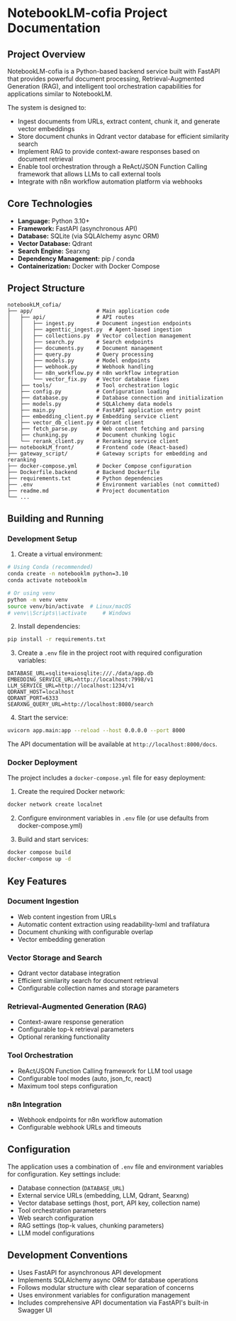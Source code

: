 # NotebookLM-cofia Project Documentation

## Project Overview

NotebookLM-cofia is a Python-based backend service built with FastAPI that provides powerful document processing, Retrieval-Augmented Generation (RAG), and intelligent tool orchestration capabilities for applications similar to NotebookLM.

The system is designed to:
- Ingest documents from URLs, extract content, chunk it, and generate vector embeddings
- Store document chunks in Qdrant vector database for efficient similarity search
- Implement RAG to provide context-aware responses based on document retrieval
- Enable tool orchestration through a ReAct/JSON Function Calling framework that allows LLMs to call external tools
- Integrate with n8n workflow automation platform via webhooks

## Core Technologies

- **Language:** Python 3.10+
- **Framework:** FastAPI (asynchronous API)
- **Database:** SQLite (via SQLAlchemy async ORM)
- **Vector Database:** Qdrant
- **Search Engine:** Searxng
- **Dependency Management:** pip / conda
- **Containerization:** Docker with Docker Compose

## Project Structure

```
notebookLM_cofia/
├── app/                    # Main application code
│   ├── api/                # API routes
│   │   ├── ingest.py       # Document ingestion endpoints
│   │   ├── agenttic_ingest.py  # Agent-based ingestion
│   │   ├── collections.py  # Vector collection management
│   │   ├── search.py       # Search endpoints
│   │   ├── documents.py    # Document management
│   │   ├── query.py        # Query processing
│   │   ├── models.py       # Model endpoints
│   │   ├── webhook.py      # Webhook handling
│   │   ├── n8n_workflow.py # n8n workflow integration
│   │   └── vector_fix.py   # Vector database fixes
│   ├── tools/              # Tool orchestration logic
│   ├── config.py           # Configuration loading
│   ├── database.py         # Database connection and initialization
│   ├── models.py           # SQLAlchemy data models
│   ├── main.py             # FastAPI application entry point
│   ├── embedding_client.py # Embedding service client
│   ├── vector_db_client.py # Qdrant client
│   ├── fetch_parse.py      # Web content fetching and parsing
│   ├── chunking.py         # Document chunking logic
│   └── rerank_client.py    # Reranking service client
├── notebookLM_front/       # Frontend code (React-based)
├── gateway_script/         # Gateway scripts for embedding and reranking
├── docker-compose.yml      # Docker Compose configuration
├── Dockerfile.backend      # Backend Dockerfile
├── requirements.txt        # Python dependencies
├── .env                    # Environment variables (not committed)
├── readme.md               # Project documentation
└── ...
```

## Building and Running

### Development Setup

1. Create a virtual environment:
```bash
# Using Conda (recommended)
conda create -n notebooklm python=3.10
conda activate notebooklm

# Or using venv
python -m venv venv
source venv/bin/activate  # Linux/macOS
# venv\\Scripts\\activate     # Windows
```

2. Install dependencies:
```bash
pip install -r requirements.txt
```

3. Create a `.env` file in the project root with required configuration variables:
```env
DATABASE_URL=sqlite+aiosqlite:///./data/app.db
EMBEDDING_SERVICE_URL=http://localhost:7998/v1
LLM_SERVICE_URL=http://localhost:1234/v1
QDRANT_HOST=localhost
QDRANT_PORT=6333
SEARXNG_QUERY_URL=http://localhost:8080/search
```

4. Start the service:
```bash
uvicorn app.main:app --reload --host 0.0.0.0 --port 8000
```

The API documentation will be available at `http://localhost:8000/docs`.

### Docker Deployment

The project includes a `docker-compose.yml` file for easy deployment:

1. Create the required Docker network:
```bash
docker network create localnet
```

2. Configure environment variables in `.env` file (or use defaults from docker-compose.yml)

3. Build and start services:
```bash
docker compose build
docker-compose up -d
```

## Key Features

### Document Ingestion
- Web content ingestion from URLs
- Automatic content extraction using readability-lxml and trafilatura
- Document chunking with configurable overlap
- Vector embedding generation

### Vector Storage and Search
- Qdrant vector database integration
- Efficient similarity search for document retrieval
- Configurable collection names and storage parameters

### Retrieval-Augmented Generation (RAG)
- Context-aware response generation
- Configurable top-k retrieval parameters
- Optional reranking functionality

### Tool Orchestration
- ReAct/JSON Function Calling framework for LLM tool usage
- Configurable tool modes (auto, json_fc, react)
- Maximum tool steps configuration

### n8n Integration
- Webhook endpoints for n8n workflow automation
- Configurable webhook URLs and timeouts

## Configuration

The application uses a combination of `.env` file and environment variables for configuration. Key settings include:

- Database connection (`DATABASE_URL`)
- External service URLs (embedding, LLM, Qdrant, Searxng)
- Vector database settings (host, port, API key, collection name)
- Tool orchestration parameters
- Web search configuration
- RAG settings (top-k values, chunking parameters)
- LLM model configurations

## Development Conventions

- Uses FastAPI for asynchronous API development
- Implements SQLAlchemy async ORM for database operations
- Follows modular structure with clear separation of concerns
- Uses environment variables for configuration management
- Includes comprehensive API documentation via FastAPI's built-in Swagger UI